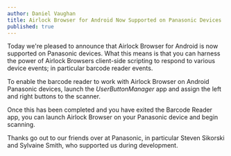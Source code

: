 ```yaml
---
author: Daniel Vaughan
title: Airlock Browser for Android Now Supported on Panasonic Devices
published: true
---
```


Today we're pleased to announce that Airlock Browser for Android is now supported
on Panasonic devices. What this means is that you can harness the power
of Airlock Browsers client-side scripting to respond to various device events; in particular
barcode reader events.

To enable the barcode reader to work with Airlock Browser on Android Panasonic devices, launch the *UserButtonManager* app 
and assign the left and right buttons to the scanner.
 
Once this has been completed and you have exited the Barcode Reader app, 
you can launch Airlock Browser on your Panasonic device and begin scanning.

Thanks go out to our friends over at Panasonic, in particular Steven Sikorski and Sylvaine Smith,
who supported us during development.
